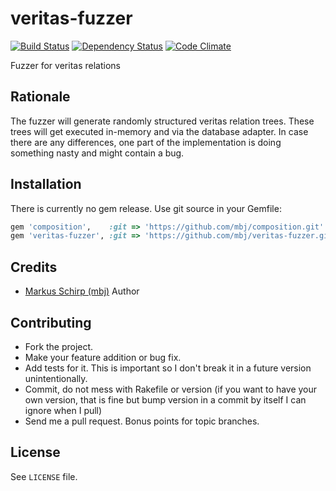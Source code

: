 veritas-fuzzer
==============

[![Build Status](https://secure.travis-ci.org/mbj/veritas-fuzzer.png?branch=master)](http://travis-ci.org/mbj/veritas-fuzzer)
[![Dependency Status](https://gemnasium.com/mbj/veritas-fuzzer.png)](https://gemnasium.com/mbj/veritas-fuzzer)
[![Code Climate](https://codeclimate.com/github/mbj/veritas-fuzzer.png)](https://codeclimate.com/github/mbj/veritas-fuzzer)

Fuzzer for veritas relations

Rationale
---------

The fuzzer will generate randomly structured veritas relation trees. These trees will get executed in-memory and via
the database adapter. In case there are any differences, one part of the implementation is doing something nasty and
might contain a bug.

Installation
------------

There is currently no gem release. Use git source in your Gemfile:

```ruby
gem 'composition',    :git => 'https://github.com/mbj/composition.git'
gem 'veritas-fuzzer', :git => 'https://github.com/mbj/veritas-fuzzer.git'
```

Credits
-------

* [Markus Schirp (mbj)](https://github.com/mbj) Author

Contributing
-------------

* Fork the project.
* Make your feature addition or bug fix.
* Add tests for it. This is important so I don't break it in a
  future version unintentionally.
* Commit, do not mess with Rakefile or version
  (if you want to have your own version, that is fine but bump version in a commit by itself I can ignore when I pull)
* Send me a pull request. Bonus points for topic branches.

License
-------

See `LICENSE` file.
